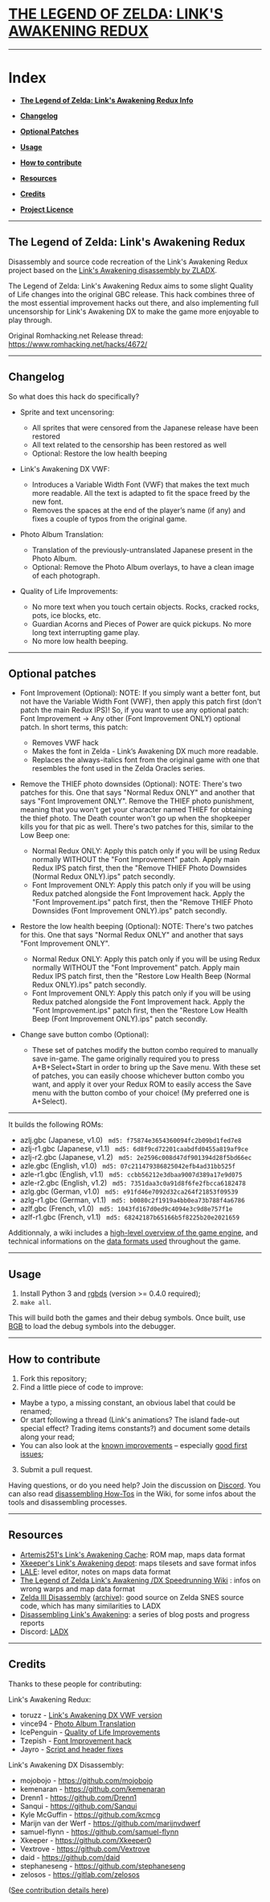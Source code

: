 # [THE LEGEND OF ZELDA: LINK'S AWAKENING REDUX](https://www.romhacking.net/hacks/4672/)

-------------------

# **Index**

* [**The Legend of Zelda: Link's Awakening Redux Info**](#the-legend-of-zelda-links-awakening-redux)

* [**Changelog**](#changelog)

* [**Optional Patches**](#optional-patches)

* [**Usage**](#usage)

* [**How to contribute**](#how-to-contribute)

* [**Resources**](#resources)

* [**Credits**](#credits)

* [**Project Licence**](#license)

-------------------

## The Legend of Zelda: Link's Awakening Redux

Disassembly and source code recreation of the Link's Awakening Redux project based on the [Link's Awakening disassembly by ZLADX](https://github.com/zladx/LADX-Disassembly).

The Legend of Zelda: Link's Awakening Redux aims to some slight Quality of Life changes into the original GBC release.
This hack combines three of the most essential improvement hacks out there, and also implementing full uncensorship for Link's Awakening DX to make the game more enjoyable to play through.

Original Romhacking.net Release thread:
https://www.romhacking.net/hacks/4672/

-------------------

## Changelog

So what does this hack do specifically?

* Sprite and text uncensoring:
	- All sprites that were censored from the Japanese release have been restored
	- All text related to the censorship has been restored as well
	- Optional: Restore the low health beeping

* Link's Awakening DX VWF:
	- Introduces a Variable Width Font (VWF) that makes the text much more readable. 
	All the text is adapted to fit the space freed by the new font.
	- Removes the spaces at the end of the player’s name (if any) and fixes a couple of typos from the original game.

* Photo Album Translation:
	- Translation of the previously-untranslated Japanese present in the Photo Album.
	- Optional: Remove the Photo Album overlays, to have a clean image of each photograph.

* Quality of Life Improvements:
	- No more text when you touch certain objects. Rocks, cracked rocks, pots, ice blocks, etc.
	- Guardian Acorns and Pieces of Power are quick pickups. No more long text interrupting game play.
	- No more low health beeping.


-------------------

## Optional patches

* Font Improvement (Optional):
NOTE: If you simply want a better font, but not have the Variable Width Font (VWF), then apply this patch first (don't patch the main Redux IPS)! So, if you want to use any optional patch:
Font Improvement -> Any other (Font Improvement ONLY) optional patch.
In short terms, this patch:
	- Removes VWF hack
	- Makes the font in Zelda - Link’s Awakening DX much more readable. 
	- Replaces the always-italics font from the original game with one that resembles the font used in the Zelda Oracles series.

* Remove the THIEF photo downsides (Optional):
	NOTE: There's two patches for this. One that says "Normal Redux ONLY" and another that says "Font Improvement ONLY".
	Remove the THIEF photo punishment, meaning that you won't get your character named THIEF for obtaining the thief photo. The Death counter won't go up when the shopkeeper kills you for that pic as well. There's two patches for this, similar to the Low Beep one:
	- Normal Redux ONLY: Apply this patch only if you will be using Redux normally WITHOUT the "Font Improvement" patch. Apply main Redux IPS patch first, then the "Remove THIEF Photo Downsides (Normal Redux ONLY).ips" patch secondly.
	- Font Improvement ONLY: Apply this patch only if you will be using Redux patched alongside the Font Improvement hack. Apply the "Font Improvement.ips" patch first, then the "Remove THIEF Photo Downsides (Font Improvement ONLY).ips" patch secondly.

* Restore the low health beeping (Optional):
	NOTE: There's two patches for this. One that says "Normal Redux ONLY" and another that says "Font Improvement ONLY".
	- Normal Redux ONLY: Apply this patch only if you will be using Redux normally WITHOUT the "Font Improvement" patch. Apply main Redux IPS patch first, then the "Restore Low Health Beep (Normal Redux ONLY).ips" patch secondly.
	- Font Improvement ONLY: Apply this patch only if you will be using Redux patched alongside the Font Improvement hack. Apply the "Font Improvement.ips" patch first, then the "Restore Low Health Beep (Font Improvement ONLY).ips" patch secondly.

* Change save button combo (Optional):
	- These set of patches modify the button combo required to manually save in-game. The game originally required you to press A+B+Select+Start in order to bring up the Save menu. With these set of patches, you can easily choose whichever button combo you want, and apply it over your Redux ROM to easily access the Save menu with the button combo of your choice! (My preferred one is A+Select).

-------------------

It builds the following ROMs:

- azlj.gbc (Japanese, v1.0) `
md5: f75874e3654360094fc2b09bd1fed7e8`
- azlj-r1.gbc (Japanese, v1.1) `
md5: 6d8f9cd72201caabdfd0455a819af9ce`
- azlj-r2.gbc (Japanese, v1.2) `
md5: 2e2596c008d47df901394d28f5bd66ec`
- azle.gbc (English, v1.0) `
md5: 07c211479386825042efb4ad31bb525f`
- azle-r1.gbc (English, v1.1) `
md5: ccbb56212e3dbaa9007d389a17e9d075`
- azle-r2.gbc (English, v1.2) `
md5: 7351daa3c0a91d8f6fe2fbcca6182478`
- azlg.gbc (German, v1.0) `
md5: e91fd46e7092d32ca264f21853f09539`
- azlg-r1.gbc (German, v1.1) `
md5: b0080c2f1919a4bb0ea73b788f4a6786`
- azlf.gbc (French, v1.0) `
md5: 1043fd167d0ed9c4094e3c9d8e757f1e`
- azlf-r1.gbc (French, v1.1) `
md5: 68242187b65166b5f8225b20e2021659`

Additionnaly, a wiki includes a [high-level overview of the game engine](https://github.com/zladx/LADX-Disassembly/wiki/Game-engine-documentation), and technical informations on the [data formats used](https://github.com/zladx/LADX-Disassembly/wiki/Maps-data-format) throughout the game.

-------------------

## Usage

1. Install Python 3 and [rgbds](https://github.com/rednex/rgbds#1-installing-rgbds) (version >= 0.4.0 required);
2. `make all`.

This will build both the games and their debug symbols. Once built, use [BGB](https://github.com/zladx/LADX-Disassembly/wiki/Tooling-for-reverse-engineering#bgb) to load the debug symbols into the debugger.

-------------------

## How to contribute

1. Fork this repository;
2. Find a little piece of code to improve:
  - Maybe a typo, a missing constant, an obvious label that could be renamed;
  - Or start following a thread (Link's animations? The island fade-out special effect? Trading items constants?) and document some details along your read;
  - You can also look at the [known improvements](https://github.com/zladx/LADX-Disassembly/issues) – especially [good first issues](https://github.com/zladx/LADX-Disassembly/issues?q=is%3Aissue+is%3Aopen+sort%3Aupdated-desc+label%3A%22good+first+issue%22);
3. Submit a pull request.

Having questions, or do you need help? Join the discussion on [Discord](https://discord.gg/sSHrwdB).
You can also read [disassembling How-Tos](https://github.com/zladx/LADX-Disassembly/wiki) in the Wiki, for some infos about the tools and disassembling processes.

-------------------

## Resources

- [Artemis251's Link's Awakening Cache](http://artemis251.fobby.net/zelda/index.php): ROM map, maps data format
- [Xkeeper's Link's Awakening depot](https://xkeeper.net/hacking/linksawakening/): maps tilesets and save format infos
- [LALE](https://github.com/anotak/LALE): level editor, notes on maps data format
- [The Legend of Zelda Link's Awakening /DX Speedrunning Wiki](http://spiraster.x10host.com/LADXWiki/index.php/) : infos on wrong warps and map data format
- [Zelda III Disassembly](http://www.zeldix.net/t143-disassembly-zelda-docs) ([archive](https://web.archive.org/web/20180315181518/http://www.zeldix.net/t143-disassembly-zelda-docs)): good source on Zelda SNES source code, which has many similarities to LADX
- [Disassembling Link's Awakening](https://kemenaran.winosx.com/posts/category-disassembling-links-awakening/): a series of blog posts and progress reports
- Discord: [LADX](https://discord.gg/sSHrwdB)

-------------------

## Credits

Thanks to these people for contributing:

Link's Awakening Redux:
* toruzz - [Link's Awakening DX VWF version](https://www.romhacking.net/hacks/2414/)
* vince94 - [Photo Album Translation](https://www.romhacking.net/hacks/2361/)
* IcePenguin - [Quality of Life Improvements](https://www.romhacking.net/hacks/3597/)
* Tzepish - [Font Improvement hack](https://www.romhacking.net/hacks/927/)
* Jayro - [Script and header fixes](https://gbatemp.net/download/the-legend-of-zelda-links-awakening-dx-redux.37295/)

Link's Awakening DX Disassembly:
* mojobojo - https://github.com/mojobojo
* kemenaran - https://github.com/kemenaran
* Drenn1 - https://github.com/Drenn1
* Sanqui - https://github.com/Sanqui
* Kyle McGuffin - https://github.com/kcmcg
* Marijn van der Werf - https://github.com/marijnvdwerf
* samuel-flynn - https://github.com/samuel-flynn
* Xkeeper - https://github.com/Xkeeper0
* Vextrove - https://github.com/Vextrove
* daid - https://github.com/daid
* stephaneseng - https://github.com/stephaneseng
* zelosos - https://gitlab.com/zelosos

([See contribution details here](https://github.com/zladx/LADX-Disassembly/graphs/contributors))
